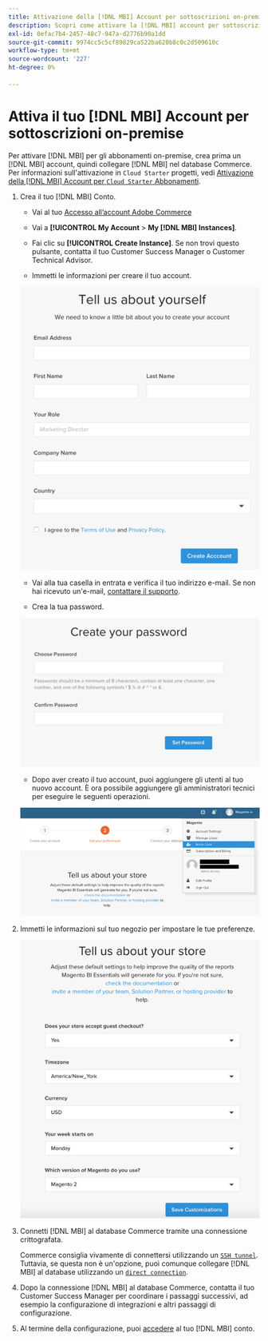```yaml
---
title: Attivazione della [!DNL MBI] Account per sottoscrizioni on-premise
description: Scopri come attivare la [!DNL MBI] account per sottoscrizioni on-premise.
exl-id: 0efac7b4-2457-48c7-947a-d2776b90a1dd
source-git-commit: 9974cc5c5cf89829ca522ba620b8c0c2d509610c
workflow-type: tm+mt
source-wordcount: '227'
ht-degree: 0%

---
```


# Attiva il tuo [!DNL MBI] Account per sottoscrizioni on-premise

Per attivare [!DNL MBI] per gli abbonamenti on-premise, crea prima un [!DNL MBI] account, quindi collegare [!DNL MBI] nel database Commerce. Per informazioni sull&#39;attivazione in `Cloud Starter` progetti, vedi [Attivazione della [!DNL MBI] Account per `Cloud Starter` Abbonamenti](../getting-started/cloud-activation.md).

1. Crea il tuo [!DNL MBI] Conto.

   - Vai al tuo [Accesso all’account Adobe Commerce](https://account.magento.com/customer/account/login)

   - Vai a **[!UICONTROL My Account** > **My [!DNL MBI] Instances]**.

   - Fai clic su **[!UICONTROL Create Instance]**. Se non trovi questo pulsante, contatta il tuo Customer Success Manager o Customer Technical Advisor.

   - Immetti le informazioni per creare il tuo account.

   ![](../assets/create-account-2.png)

   - Vai alla tua casella in entrata e verifica il tuo indirizzo e-mail. Se non hai ricevuto un&#39;e-mail, [contattare il supporto](https://experienceleague.adobe.com/docs/commerce-knowledge-base/kb/troubleshooting/miscellaneous/mbi-service-policies.html?lang=en).

   - Crea la tua password.

   ![](../assets/create-account-4.png)

   - Dopo aver creato il tuo account, puoi aggiungere gli utenti al tuo nuovo account. È ora possibile aggiungere gli amministratori tecnici per eseguire le seguenti operazioni.

   ![](../assets/create-account-5.png)

1. Immetti le informazioni sul tuo negozio per impostare le tue preferenze.

   ![](../assets/create-account-6.png)

1. Connetti [!DNL MBI] al database Commerce tramite una connessione crittografata.

   Commerce consiglia vivamente di connettersi utilizzando un [`SSH tunnel`](../data-analyst/importing-data/integrations/mysql-via-ssh-tunnel.md). Tuttavia, se questa non è un&#39;opzione, puoi comunque collegare [!DNL MBI] al database utilizzando un [`direct connection`](../data-analyst/importing-data/integrations/mysql-via-a-direct-connection.md).

1. Dopo la connessione [!DNL MBI] al database Commerce, contatta il tuo Customer Success Manager per coordinare i passaggi successivi, ad esempio la configurazione di integrazioni e altri passaggi di configurazione.

1. Al termine della configurazione, puoi [accedere](../getting-started/sign-in.md) al tuo [!DNL MBI] conto.
